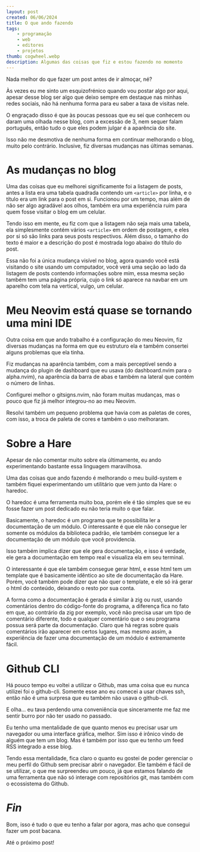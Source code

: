 ```yaml
---
layout: post
created: 06/06/2024
title: O que ando fazendo
tags:
    - programação
    - web
    - editores
    - projetos
thumb: cogwheel.webp
description: Algumas das coisas que fiz e estou fazendo no momento
---
```



Nada melhor do que fazer um post antes de ir almoçar, né?


Às vezes eu me sinto um esquizofrénico quando vou postar algo por aqui, apesar
desse blog ser algo que deixo sempre em destaque nas minhas redes sociais, não
há nenhuma forma para eu saber a taxa de visitas nele.


O engraçado disso é que às poucas pessoas que eu sei que conhecem ou daram uma
olhada nesse blog, com a excessão de 3, nem sequer falam português, então tudo
o que eles podem julgar é a aparência do site.


Isso não me desmotiva de nenhuma forma em continuar melhorando o blog, muito
pelo contrário. Inclusive, fiz diversas mudanças nas últimas semanas.


# As mudanças no blog


Uma das coisas que eu melhorei significamente foi a listagem de posts, antes a
lista era uma tabela quadrada contendo um <code>&lt;article&gt;</code> por linha, e o título era
um link para o post em si. Funcionou por um tempo, mas além de não ser algo
agradável aos olhos, também era uma experiência ruim para quem fosse visitar o
blog em um celular.


Tendo isso em mente, eu fiz com que a listagem não seja mais uma tabela, ela
simplesmente contém vários <code>&lt;article&gt;</code> em ordem de postagem, e eles por si só
são links para seus posts respectivos. Além disso, o tamanho do texto é maior e
a descrição do post é mostrada logo abaixo do título do post.


Essa não foi a única mudança visível no blog, agora quando você está visitando
o site usando um computador, você verá uma seção ao lado da listagem de posts
contendo informações sobre mim, essa mesma seção também tem uma página própria,
cujo o link só aparece na navbar em um aparelho com tela na vertical, vulgo, um
celular.


# Meu Neovim está quase se tornando uma mini IDE


Outra coisa em que ando trabalho é a configuração do meu Neovim, fiz diversas
mudanças na forma em que eu estruturo ela e também consertei alguns problemas
que ela tinha.


Fiz mudanças na aparência também, com a mais perceptível sendo a mudança do
plugin de dashboard que eu usava (do dashboard.nvim para o alpha.nvim), na
aparência da barra de abas e também na lateral que contém o número de linhas.


Configurei melhor o gitsigns.nvim, não foram muitas mudanças, mas o pouco que
fiz já melhor integrou-no ao meu Neovim.


Resolvi também um pequeno problema que havia com as paletas de cores, com isso,
a troca de paleta de cores e também o uso melhoraram.


# Sobre a Hare


Apesar de não comentar muito sobre ela últimamente, eu ando experimentando
bastante essa linguagem maravilhosa.


Uma das coisas que ando fazendo é melhorando o meu build-system e também fiquei
experimentando um utilitário que vem junto da Hare: o haredoc.


O haredoc é uma ferramenta muito boa, porém ele é tão simples que se eu fosse
fazer um post dedicado eu não teria muito o que falar.


Basicamente, o haredoc é um programa que te possibilita ler a documentação de
um módulo. O interessante é que ele não consegue ler somente os módulos da
biblioteca padrão, ele também consegue ler a documentação de um módulo que você
providencia.


Isso também implica dizer que ele gera documentação, e isso é verdade, ele gera
a documentação em tempo real e visualiza ela em seu terminal.


O interessante é que ele também consegue gerar html, e esse html tem um
template que é basicamente idêntico ao site de documentação da Hare. Porém,
você também pode dizer que não quer o template, e ele só irá gerar o html do
conteúdo, deixando o resto por sua conta.


A forma como a documentação é gerada é similar à zig ou rust, usando
comentários dentro do código-fonte do programa, a diferença fica no fato em
que, ao contrário da zig por exemplo, você não precisa usar um tipo de
comentário diferente, todo e qualquer comentário que o seu programa possua será
parte da documentação. Claro que há regras sobre quais comentários irão
aparecer em certos lugares, mas mesmo assim, a experiência de fazer uma
documentação de um módulo é extremamente fácil.


# Github CLI


Há pouco tempo eu voltei a utilizar o Github, mas uma coisa que eu nunca
utilizei foi o github-cli. Somente esse ano eu comecei a usar chaves ssh, então
não é uma surpresa que eu também não usava o github-cli.


E olha... eu tava perdendo uma conveniência que sinceramente me faz me sentir
burro por não ter usado no passado.


Eu tenho uma mentalidade de que quanto menos eu precisar usar um navegador ou
uma interface gráfica, melhor. Sim isso é irônico vindo de alguém que tem um
blog. Mas é também por isso que eu tenho um feed RSS integrado a esse blog.


Tendo essa mentalidade, fica claro o quanto eu gostei de poder gerenciar o meu
perfil do Github sem precisar abrir o navegador. Ele também é fácil de se
utilizar, o que me surpreendeu um pouco, já que estamos falando de uma
ferramenta que não só interage com repositórios git, mas também com o
ecossistema do Github.


# _Fin_


Bom, isso é tudo o que eu tenho a falar por agora, mas acho que consegui fazer
um post bacana.


Até o próximo post!
